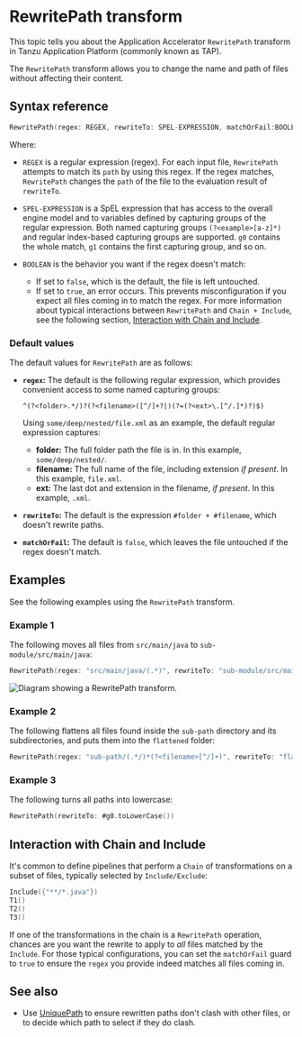 # RewritePath transform

This topic tells you about the Application Accelerator `RewritePath` transform in Tanzu Application Platform (commonly known as TAP).

The `RewritePath` transform allows you to change the name and path of files without affecting their content.

## <a id="syntax-ref"></a>Syntax reference

```go
RewritePath(regex: REGEX, rewriteTo: SPEL-EXPRESSION, matchOrFail:BOOLEAN)
```

Where:

- `REGEX` is a regular expression (regex). For each input file, `RewritePath` attempts to match its
  `path` by using this regex.
  If the regex matches, `RewritePath` changes the `path` of the file to the evaluation result of `rewriteTo`.

- `SPEL-EXPRESSION` is a SpEL expression that has access to the overall engine model and to variables
  defined by capturing groups of the regular expression. Both named capturing groups `(?<example>[a-z]*)`
  and regular index-based capturing groups are supported.
  `g0` contains the whole match, `g1` contains the first capturing group, and so on.

- `BOOLEAN` is the behavior you want if the regex doesn't match:
  - If set to `false`, which is the default, the file is left untouched.
  - If set to `true`, an error occurs. This prevents misconfiguration if you
    expect all files coming in to match the regex. For more information about
    typical interactions between `RewritePath` and `Chain + Include`,
    see the following section, [Interaction with Chain and Include](#interaction-chain-include).

### <a id="defaults"></a> Default values

The default values for `RewritePath` are as follows:

- **`regex`:** The default is the following regular expression, which provides convenient access
  to some named capturing groups:

    ```regex
    ^(?<folder>.*/)?(?<filename>([^/]+?|)(?=(?<ext>\.[^/.]*)?)$)
    ```

    Using `some/deep/nested/file.xml` as an example, the default regular expression captures:

    - **folder:** The full folder path the file is in. In this example, `some/deep/nested/`.
    - **filename:** The full name of the file, including extension _if present_. In this example, `file.xml`.
    - **ext:** The last dot and extension in the filename, _if present_. In this example, `.xml`.

- **`rewriteTo`:** The default is the expression `#folder + #filename`, which doesn't rewrite paths.

- **`matchOrFail`:** The default is `false`, which leaves the file untouched if the regex doesn't match.

## <a id="examples"></a>Examples

See the following examples using the `RewritePath` transform.

### <a id="example1"></a>Example 1

The following moves all files from `src/main/java` to `sub-module/src/main/java`:

```go
RewritePath(regex: "src/main/java/(.*)", rewriteTo: "sub-module/src/main/java" + #g1)
```

![Diagram showing a RewritePath transform.](images/rewrite-path.svg)

### <a id="example2"></a>Example 2

The following flattens all files found inside the `sub-path` directory and its subdirectories,
and puts them into the `flattened` folder:

```go
RewritePath(regex: "sub-path/(.*/)*(?<filename>[^/]+)", rewriteTo: "flattened" + #filename)
```

### <a id="example3"></a>Example 3

The following turns all paths into lowercase:

```go
RewritePath(rewriteTo: #g0.toLowerCase())
```

## <a id='interaction-chain-include'></a>Interaction with Chain and Include

It's common to define pipelines that perform a `Chain` of transformations
on a subset of files, typically selected by `Include/Exclude`:

```go
Include({"**/*.java"})
T1()
T2()
T3()
```

If one of the transformations in the chain is a `RewritePath` operation,
chances are you want the rewrite to apply to _all_ files matched by the `Include`.
For those typical configurations, you can set the `matchOrFail` guard to `true` to
ensure the `regex` you provide indeed matches all files coming in.

## <a id="see-also"></a> See also

- Use [UniquePath](unique-path.md) to ensure rewritten paths don't clash with
  other files, or to decide which path to select if they do clash.
